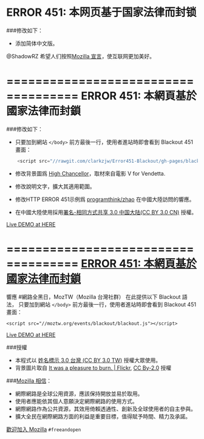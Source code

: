 ERROR 451: 本网页基于国家法律而封锁
====================================

###修改如下：
- 添加简体中文版。

@ShadowRZ 希望人们按照[Mozilla 宣言](https://www.mozilla.org/zh-CN/about/manifesto/details/)，使互联网更加美好。

====================================
ERROR 451: 本網頁基於國家法律而封鎖
====================================

###修改如下：

- 只要加到網站 `</body>` 前方最後一行，使用者進站時即會看到 Blackout 451 畫面：

```JavaScript
    <script src="//rawgit.com/clarkzjw/Error451-Blackout/gh-pages/blackout.js"></script>
```

- 修改背景圖爲 [High Chancellor](https://www.flickr.com/photos/mary-lynn/236408628/)，取材來自電影 V for Vendetta.

- 修改說明文字，擴大其適用範圍。

- 修改HTTP ERROR 451示例爲 [programthink/zhao](https://github.com/programthink/zhao) 在中國大陸訪問的響應。

- 在中國大陸使用採用[署名-相同方式共享 3.0 中国大陆(CC BY 3.0 CN)](https://creativecommons.org/licenses/by-sa/3.0/cn/) 授權。

[Live DEMO at HERE](https://clarkzjw.github.io/Error451-Blackout/)

====================================
[ERROR 451: 本網頁基於國家法律而封鎖](https://github.com/moztw/TW-Error451-Blackout)
====================================

響應 #網路全黑日，MozTW（Mozilla 台灣社群） 在此提供以下 Blackout 語法，
只要加到網站 `</body>` 前方最後一行，使用者進站時即會看到 Blackout 451 畫面：

    <script src="//moztw.org/events/blackout/blackout.js"></script>

[Live DEMO at HERE](http://moztw.org/events/blackout)

###授權
- 本程式以 [姓名標示 3.0 台灣 (CC BY 3.0 TW)](https://creativecommons.org/licenses/by/3.0/tw/) 授權大眾使用。
- 背景圖片取自 [It was a pleasure to burn. | Flickr](https://www.flickr.com/photos/gcfairch/4081513150/), [CC By-2.0](https://creativecommons.org/licenses/by/2.0/deed.en) 授權

###[Mozilla 相信](https://mozilla.org/zh-TW/about/manifesto/)：

- 網際網路是全球公用資源，應該保持開放並易於取用。
- 使用者應能依其個人意願決定網際網路的使用方式。
- 網際網路作為公共資源，其效用倚賴透通性、創新及全球使用者的自主參與。
- 擴大全民在網際網路方面的利益是重要目標，值得賦予時間、精力及承諾。

[歡迎加入 Mozilla](https://mozilla.org/zh-TW/contribute/)
`#freeandopen`


